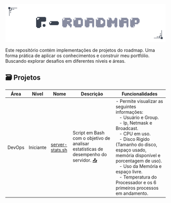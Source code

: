 <p align="center">
	<img src="img/roadmap-logo.png">
</p>

Este repositório contém implementações de projetos do roadmap. Uma forma prática de aplicar os conhecimentos e construir meu portfólio. Buscando explorar desafios em diferentes níveis e áreas.

## 🗃️ Projetos
Área | Nível | Nome | Descrição | Funcionalidades |
|-|-|-|-|-|
DevOps | Iniciante | [server-stats.sh](https://github.com/nfoj/developer-roadmap/blob/main/projects/server-stats/server-stats.sh) | Script em Bash com o objetivo de analisar estatísticas de desempenho do servidor. [📤](https://roadmap.sh/projects/server-stats) <br> | - Permite visualizar as seguintes informações: <br> &nbsp;&nbsp; - Usuário e Group. <br> &nbsp;&nbsp; - Ip, Netmask e Broadcast. <br> &nbsp;&nbsp; - CPU em uso. <br> &nbsp;&nbsp; - Disco Rigido (Tamanho do disco, espaço usado, memória disponível e porcentagem de uso). <br> &nbsp;&nbsp; - Uso da Memória e espaço livre. <br> &nbsp;&nbsp; - Temperatura do Processador e os 6 primeiros processos em andamento. |

